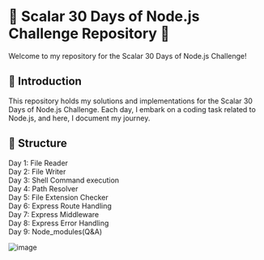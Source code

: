 # 🚀 Scalar 30 Days of Node.js Challenge Repository 🚀 <br>

Welcome to my repository for the Scalar 30 Days of Node.js Challenge!

## 🌟 Introduction <br>

This repository holds my solutions and implementations for the Scalar 30 Days of Node.js Challenge. Each day, I embark on a coding task related to Node.js, and here, I document my journey.

## 📂 Structure <br>

Day 1: File Reader <br/>
Day 2: File Writer <br/>
Day 3: Shell Command execution <br/>
Day 4: Path Resolver <br/>
Day 5: File Extension Checker<br/>
Day 6: Express Route Handling <br/>
Day 7: Express Middleware <br/>
Day 8: Express Error Handling<br/>
Day 9: Node_modules(Q&A)<br/>

![image](https://github.com/psanthosh07/30_days_of_nodejs/assets/58479203/3598e060-9d9b-4dee-b585-d4c9d5646cff)
